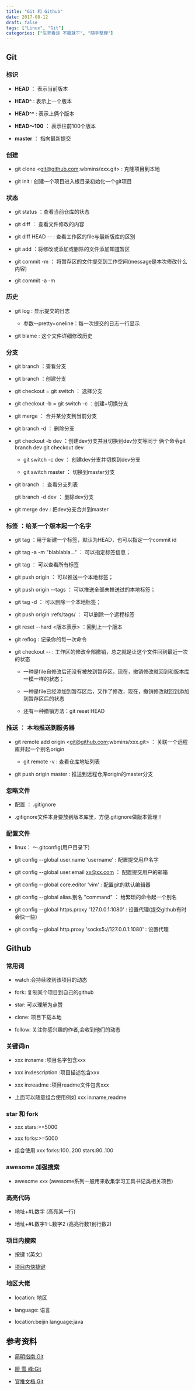 ```yaml
---
title: "Git 和 Github"
date: 2017-08-12
draft: false
tags: ["Linux", "Git"]
categories: ["生死看淡 不服就干", "随手整理"]
---
```


## Git

### **标识**

- **HEAD** ： 表示当前版本

- **HEAD^** : 表示上一个版本

- **HEAD^^** : 表示上俩个版本

- **HEAD～100** ： 表示往前100个版本

- **master** ： 指向最新提交

### **创建**

* git clone <git@github.com:wbmins/xxx.git> : 克隆项目到本地

* git init : 创建一个项目进入根目录初始化一个git项目

### **状态**

* git status ：查看当前仓库的状态

* git diff ： 查看文件修改的内容

* git diff HEAD -- <file> : 查看工作区的file与最新版库的区别

* git add <file> ：将修改或添加或删除的文件添加知道暂区

* git commit -m <message> ： 将暂存区的文件提交到工作空间(message是本次修改什么内容)

* git commit -a -m<message> 

### **历史**

* git log : 显示提交的日志

    + 参数--pretty=oneline：每一次提交的日志一行显示

* git blame <file> : 这个文件详细修改历史

### **分支**

* git branch ：查看分支

* git branch <name> ：创建分支

* git checkout <name> = git switch <name> ： 选择分支

* git checkout -b <name> = git switch -c <name> ：创建+切换分支

* git merge <name> ： 合并某分支到当前分支

* git branch -d <name> ： 删除分支

* git checkout -b dev ：创建dev分支并且切换到dev分支等同于 俩个命令git branch dev git checkout dev

    + git switch -c dev ： 创建dev分支并切换到dev分支

    + git switch master ： 切换到master分支

* git branch ： 查看分支列表

    git branch -d dev ： 删除dev分支

* git merge dev : 把dev分支合并到master

### **标签** ：给某一个版本起一个名字

* git tag <tagname> ：用于新建一个标签，默认为HEAD，也可以指定一个commit id

* git tag -a <tagname> -m "blablabla..." ： 可以指定标签信息；

* git tag ： 可以查看所有标签

* git push origin <tagname> ： 可以推送一个本地标签；

* git push origin --tags ： 可以推送全部未推送过的本地标签；

* git tag -d <tagname> ： 可以删除一个本地标签；

* git push origin :refs/tags/<tagname> ： 可以删除一个远程标签

* git reset --hard <版本表示> ：回到上一个版本

* git reflog : 记录你的每一次命令

* git checkout -- <file> : 工作区的修改全部撤销，总之就是让这个文件回到最近一次的状态

    + 一种是file自修改后还没有被放到暂存区，现在，撤销修改就回到和版本库一模一样的状态；

    + 一种是file已经添加到暂存区后，又作了修改，现在，撤销修改就回到添加到暂存区后的状态

    + 还有一种撤销方法：git reset HEAD <file>

### **推送** ： 本地推送到服务器

* git remote add origin <git@github.com:wbmins/xxx.git> ： 关联一个远程库并起一个别名origin

    + git remote -v : 查看仓库地址列表

* git push origin master : 推送到远程仓库origin的master分支


### **忽略文件** 

- 配置 ： .gitignore

- .gitignore文件本身要放到版本库里，方便.gitignore做版本管理！

### **配置文件**

- linux： ～.gitconfig(用户目录下)

- git config --global user.name 'username' : 配置提交用户名字

- git config --global user.email xx@xx.com ： 配置提交用户的邮箱

- git config --global core.editor  'vim' : 配置git的默认编辑器

- git config --global alias.别名 "command" ： 给繁琐的命令起一个别名

- git config --global https.proxy '127.0.0.1:1080' : 设置代理(提交github有时会快一些)

- git config --global http.proxy 'socks5://127.0.0.1:1080' : 设置代理

## Github

### 常用词

- watch:会持续收到该项目的动态

- fork: 复制某个项目到自己的github

- star: 可以理解为点赞

- clone: 项目下载本地

- follow: 关注你感兴趣的作者,会收到他们的动态

### 关键词in

- xxx in:name :项目名字包含xxx

- xxx in:description :项目描述包含xxx

- xxx in:readme :项目readme文件包含xxx

- 上面可以随意组合使用例如 xxx in:name,readme

### star 和 fork

- xxx stars:>=5000

- xxx forks:>=5000

- 组合使用 xxx forks:100..200 stars:80..100

### awesome 加强搜索

- awesome xxx (awesome系列一般用来收集学习工具书记类相关项目)

### 高亮代码

- 地址+#L数字 (高亮某一行)

- 地址+#L数字1-L数字2 (高亮行数1到行数2)

### 项目内搜索

- 按键 t(英文)

- [项目内快捷键](https://help.github.com/cn/github/getting-started-with-github/keyboard-shortcuts)

### 地区大佬

- location: 地区

- language: 语言

- location:beijin language:java

## **参考资料**

- [简明指南:Git](http://rogerdudler.github.io/git-guide/index.zh.html)

- [廖 雪 峰:Git](https://www.liaoxuefeng.com/wiki/896043488029600)

- [官推文档:Git](https://git-scm.com/book/zh/v2)

